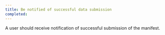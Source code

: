 ```yaml
---
title: Be notified of successful data submission
completed:
---
```


A user should receive notification of successful submission of the manifest.

